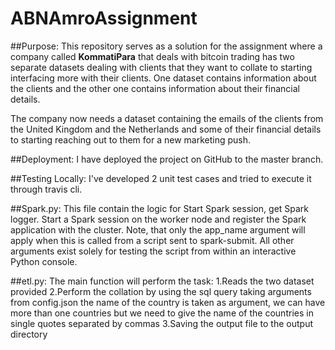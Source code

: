 # ABNAmroAssignment
##Purpose:
This repository serves as a solution for the assignment where a company called **KommatiPara** that deals with bitcoin trading has two separate datasets dealing with clients 
that they want to collate to starting interfacing more with their clients. 
One dataset contains information about the clients and the other one contains information about their financial details.

The company now needs a dataset containing the emails of the clients from the United Kingdom and the Netherlands 
and some of their financial details to starting reaching out to them for a new marketing push.

##Deployment:
I have deployed the project on GitHub to the master branch.
 
##Testing Locally: 
I've developed 2 unit test cases and tried to execute it through travis cli.

##Spark.py:
    This file contain the logic for Start Spark session, get Spark logger.
    Start a Spark session on the worker node and register the Spark
    application with the cluster. Note, that only the app_name argument
    will apply when this is called from a script sent to spark-submit.
    All other arguments exist solely for testing the script from within
    an interactive Python console.
    
##etl.py:
    The main function will perform the task:
        1.Reads the two dataset provided
        2.Perform the collation by using the sql query taking arguments from config.json
        the name of the country is taken as argument, we can have more than one countries
        but we need to give the name of the countries in single quotes separated by commas
        3.Saving the output file to the output directory

    